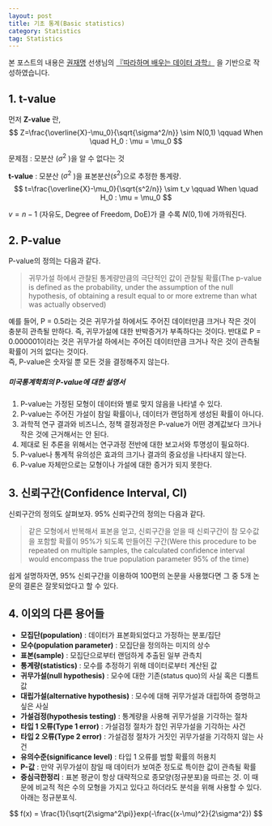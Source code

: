 ```yaml
---
layout: post
title: 기초 통계(Basic statistics)
category: Statistics
tag: Statistics
---
```




본 포스트의 내용은 [권재명](https://dataninja.me/) 선생님의 [『따라하며 배우는 데이터 과학』](http://www.yes24.com/Product/Goods/44184320) 을  기반으로 작성하였습니다.

## 1. t-value

먼저 __Z-value__ 란, 
$$
Z=\frac{\overline{X}-\mu_0}{\sqrt{\sigma^2/n}} \sim N(0,1) \qquad When \quad H_0 : \mu = \mu_0
$$

문제점 : 모분산 (${\sigma^2}$ )을 알 수 없다는 것</br>

__t-value__ : 모분산 (${\sigma^2}$ )을 표본분산($s^2$)으로 추정한 통계량.<br/>
$$
t=\frac{\overline{X}-\mu_0}{\sqrt{s^2/n}} \sim t_v \qquad When \quad H_0 : \mu = \mu_0
$$

$v = n-1$ (자유도, Degree of Freedom, DoE)가 클 수록 $N(0,1)$에 가까워진다.

 

## 2. P-value

P-value의 정의는 다음과 같다.

> 귀무가설 하에서 관찰된 통계량만큼의 극단적인 값이 관찰될 확률(The p-value is defined as the probability, under the assumption of the null hypothesis, of obtaining a result equal to or more extreme than what was actually observed)

예를 들어, P = 0.5라는 것은 귀무가설 하에서도 주어진 데이터만큼 크거나 작은 것이 충분히 관측될 만하다. 즉, 귀무가설에 대한 반박증거가 부족하다는 것이다. 반대로 P = 0.000001이라는 것은 귀무가설 하에서는 주어진 데이터만큼 크거나 작은 것이 관측될 확률이 거의 없다는 것이다.<br/>즉, P-value은 숫자일 뿐 모든 것을 결정해주지 않는다.

##### 미국통계학회의 P-value에 대한 설명서

1. P-value는 가정된 모형이 데이터와 별로 맞지 않음을 나타낼 수 있다.
2. P-value는 주어진 가설이 참일 확률이나, 데이터가 랜덤하게 생성된 확률이 아니다.
3. 과학적 연구 결과와 비즈니스, 정책 결정과정은 P-value가 어떤 경계값보다 크거나 작은 것에 근거해서는 안 된다.
4. 제대로 된 추론을 위해서는 연구과정 전반에 대한 보고서와 투명성이 필요하다.
5. P-value나 통계적 유의성은 효과의 크기나 결과의 중요성을 나타내지 않는다.
6. P-value 자체만으로는 모형이나 가설에 대한 증거가 되지 못한다.



## 3. 신뢰구간(Confidence Interval, CI)

신뢰구간의 정의도 살펴보자. 95% 신뢰구간의 정의는 다음과 같다.

> 같은 모형에서 반복해서 표본을 얻고, 신뢰구간을 얻을 때 신뢰구간이 참 모수값을 포함할 확률이 95%가 되도록 만들어진 구간(Were this procedure to be repeated on multiple samples, the calculated confidence interval would encompass the true population parameter 95% of the time)

쉽게 설명하자면, 95% 신뢰구간을 이용하여 100편의 논문을 사용했다면 그 중 5개 논문의 결론은 잘못되었다고 할 수 있다.



## 4. 이외의 다른 용어들

- __모집단(population)__ : 데이터가 표본화되었다고 가정하는 분포/집단
- __모수(population parameter)__ : 모집단을 정의하는 미지의 상수
- __표본(sample)__ : 모집단으로부터 랜덤하게 추출된 일부 관측치
- __통계량(statistics)__ : 모수를 추정하기 위해 데이터로부터 계산된 값
- __귀무가설(null hypothesis)__ : 모수에 대한 기존(status quo)의 사실 혹은 디폴트 값
- __대립가설(alternative hypothesis)__ : 모수에 대해 귀무가설과 대립하여 증명하고 싶은 사실
- __가설검정(hypothesis testing)__ : 통계량을 사용해 귀무가설을 기각하는 절차
- __타입 1 오류(Type 1 error)__ : 가설검정 절차가 참인 귀무가설을 기각하는 사건
- __타입 2 오류(Type 2 error)__ : 가설검정 절차가 거짓인 귀무가설을 기각하지 않는 사건
- __유의수준(significance level)__ : 타입 1 오류를 범할 확률의 허용치
- __P-값__ : 만약 귀무가설이 참일 때 데이터가 보여준 정도로 특이한 값이 관측될 확률
- __중심극한정리__ : 표본 평균이 항상 대략적으로 종모양(정규분포)을 따르는 것. 이 때문에 비교적 적은 수의 모형을 가지고 있다고 하더라도 분석을 위해 사용할 수 있다. 아래는 정규분포식.

$$
f(x) = \frac{1}{\sqrt{2\sigma^2\pi}}exp(-\frac{(x-\mu)^2}{2\sigma^2})
$$



